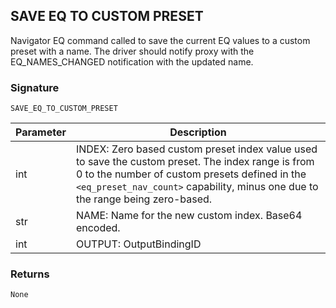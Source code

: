 ## SAVE EQ TO CUSTOM PRESET

Navigator EQ command called to save the current EQ values to a custom preset with a name. The driver should notify proxy with the EQ\_NAMES\_CHANGED notification with the updated name.


### Signature

`SAVE_EQ_TO_CUSTOM_PRESET`


| Parameter | Description |
| --- | --- |
| int | INDEX: Zero based custom preset index value used to save the custom preset.  The index range is from 0 to the number of custom presets defined in the `<eq_preset_nav_count>` capability, minus one due to the range being zero-based. |
| str | NAME: Name for the new custom index.  Base64 encoded. |
| int | OUTPUT: OutputBindingID |


### Returns

`None`



